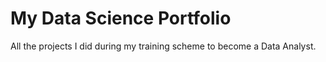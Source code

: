 # My Data Science Portfolio
All the projects I did during my training scheme to become a Data Analyst.
